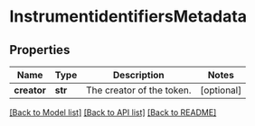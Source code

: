 # InstrumentidentifiersMetadata

## Properties
Name | Type | Description | Notes
------------ | ------------- | ------------- | -------------
**creator** | **str** | The creator of the token. | [optional] 

[[Back to Model list]](../README.md#documentation-for-models) [[Back to API list]](../README.md#documentation-for-api-endpoints) [[Back to README]](../README.md)


